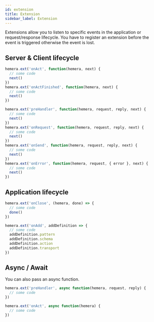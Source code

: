 ```yaml
---
id: extension
title: Extension
sidebar_label: Extension
---
```


Extensions allow you to listen to specific events in the application or request/response lifecycle. You have to register an extension before the event is triggered otherwise the event is lost.

## Server & Client lifecycle

```js
hemera.ext('onAct', function(hemera, next) {
  // some code
  next()
})
hemera.ext('onActFinished', function(hemera, next) {
  // some code
  next()
})

hemera.ext('preHandler', function(hemera, request, reply, next) {
  // some code
  next()
})
hemera.ext('onRequest', function(hemera, request, reply, next) {
  // some code
  next()
})
hemera.ext('onSend', function(hemera, request, reply, next) {
  // some code
  next()
})
hemera.ext('onError', function(hemera, request, { error }, next) {
  // some code
  next()
})
```

## Application lifecycle

```js
hemera.ext('onClose', (hemera, done) => {
  // some code
  done()
})

hemera.ext('onAdd', addDefinition => {
  // some code
  addDefinition.pattern
  addDefinition.schema
  addDefinition.action
  addDefinition.transport
})
```

## Async / Await

You can also pass an async function.

```js
hemera.ext('preHandler', async function(hemera, request, reply) {
  // some code
})

hemera.ext('onAct', async function(hemera) {
  // some code
})
```
